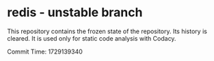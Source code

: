 # redis - unstable branch

This repository contains the frozen state of the repository.
Its history is cleared. It is used only for static code
analysis with Codacy.

Commit Time: 1729139340
